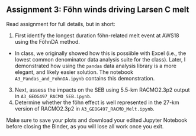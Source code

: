 ## Assignment 3: Föhn winds driving Larsen C melt

Read assignment for full details, but in short:

1. First identify the longest duration föhn-related melt event at AWS18 using the FöhnDA method.
  - In class, we originally showed how this is possiible with Excel (i.e., the lowest common denominator data analysis suite for the class). Later, I demonstrated how using the `pandas` data analysis library is a more elegant, and likely easier solution. The notebook `A3_Pandas_and_FohnDA.ipynb` contains this demonstration. 
3. Next, assess the impacts on the SEB using 5.5-km RACMO2.3p2 output in `A3_GEOG497_RACMO_SEB.ipynb`.
4. Determine whether the föhn effect is well represented in the 27-km version of RACMO2.3p2 in `A3_GEOG497_RACMO_Melt.ipynb`.

Make sure to save your plots and download your edited Jupyter Notebook before closing the Binder, as you will lose all work once you exit.
